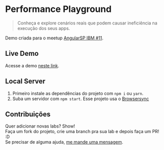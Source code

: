 # Performance Playground

> Conheça e explore cenários reais que podem causar ineficiência na execução dos seus apps.

Demo criada para o meetup [AngularSP IBM #11](https://www.meetup.com/pt-BR/AngularJS-Sao-Paulo/events/236949475/?eventId=236949475).  

## Live Demo

Acesse a demo [neste link](https://alancezararaujo.github.io/performance-playground/app/).

## Local Server

1. Primeiro instale as dependências do projeto com `npm i` ou `yarn`.
2. Suba um servidor com `npm start`. Esse projeto usa o [Browsersync](https://browsersync.io/)

## Contribuições

Quer adicionar novas labs? Show!  
Faça um fork do projeto, crie uma branch pra sua lab e depois faça um PR! :D  
Se precisar de alguma ajuda, [me mande uma mensagem](https://twitter.com/AlanCezarAraujo).
